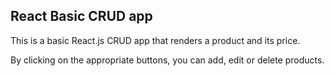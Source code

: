 

## React Basic CRUD app

This is a basic React.js CRUD app that renders
a product and its price.

By clicking on the appropriate buttons, you can
add, edit or delete products.